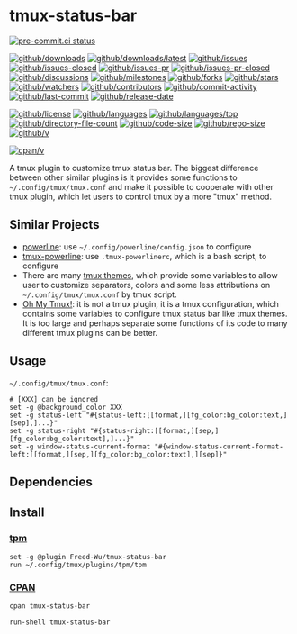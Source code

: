 # tmux-status-bar

[![pre-commit.ci status](https://results.pre-commit.ci/badge/github/Freed-Wu/tmux-status-bar/main.svg)](https://results.pre-commit.ci/latest/github/Freed-Wu/tmux-status-bar/main)

[![github/downloads](https://shields.io/github/downloads/Freed-Wu/tmux-status-bar/total)](https://github.com/Freed-Wu/tmux-status-bar/releases)
[![github/downloads/latest](https://shields.io/github/downloads/Freed-Wu/tmux-status-bar/latest/total)](https://github.com/Freed-Wu/tmux-status-bar/releases/latest)
[![github/issues](https://shields.io/github/issues/Freed-Wu/tmux-status-bar)](https://github.com/Freed-Wu/tmux-status-bar/issues)
[![github/issues-closed](https://shields.io/github/issues-closed/Freed-Wu/tmux-status-bar)](https://github.com/Freed-Wu/tmux-status-bar/issues?q=is%3Aissue+is%3Aclosed)
[![github/issues-pr](https://shields.io/github/issues-pr/Freed-Wu/tmux-status-bar)](https://github.com/Freed-Wu/tmux-status-bar/pulls)
[![github/issues-pr-closed](https://shields.io/github/issues-pr-closed/Freed-Wu/tmux-status-bar)](https://github.com/Freed-Wu/tmux-status-bar/pulls?q=is%3Apr+is%3Aclosed)
[![github/discussions](https://shields.io/github/discussions/Freed-Wu/tmux-status-bar)](https://github.com/Freed-Wu/tmux-status-bar/discussions)
[![github/milestones](https://shields.io/github/milestones/all/Freed-Wu/tmux-status-bar)](https://github.com/Freed-Wu/tmux-status-bar/milestones)
[![github/forks](https://shields.io/github/forks/Freed-Wu/tmux-status-bar)](https://github.com/Freed-Wu/tmux-status-bar/network/members)
[![github/stars](https://shields.io/github/stars/Freed-Wu/tmux-status-bar)](https://github.com/Freed-Wu/tmux-status-bar/stargazers)
[![github/watchers](https://shields.io/github/watchers/Freed-Wu/tmux-status-bar)](https://github.com/Freed-Wu/tmux-status-bar/watchers)
[![github/contributors](https://shields.io/github/contributors/Freed-Wu/tmux-status-bar)](https://github.com/Freed-Wu/tmux-status-bar/graphs/contributors)
[![github/commit-activity](https://shields.io/github/commit-activity/w/Freed-Wu/tmux-status-bar)](https://github.com/Freed-Wu/tmux-status-bar/graphs/commit-activity)
[![github/last-commit](https://shields.io/github/last-commit/Freed-Wu/tmux-status-bar)](https://github.com/Freed-Wu/tmux-status-bar/commits)
[![github/release-date](https://shields.io/github/release-date/Freed-Wu/tmux-status-bar)](https://github.com/Freed-Wu/tmux-status-bar/releases/latest)

[![github/license](https://shields.io/github/license/Freed-Wu/tmux-status-bar)](https://github.com/Freed-Wu/tmux-status-bar/blob/main/LICENSE)
[![github/languages](https://shields.io/github/languages/count/Freed-Wu/tmux-status-bar)](https://github.com/Freed-Wu/tmux-status-bar)
[![github/languages/top](https://shields.io/github/languages/top/Freed-Wu/tmux-status-bar)](https://github.com/Freed-Wu/tmux-status-bar)
[![github/directory-file-count](https://shields.io/github/directory-file-count/Freed-Wu/tmux-status-bar)](https://github.com/Freed-Wu/tmux-status-bar)
[![github/code-size](https://shields.io/github/languages/code-size/Freed-Wu/tmux-status-bar)](https://github.com/Freed-Wu/tmux-status-bar)
[![github/repo-size](https://shields.io/github/repo-size/Freed-Wu/tmux-status-bar)](https://github.com/Freed-Wu/tmux-status-bar)
[![github/v](https://shields.io/github/v/release/Freed-Wu/tmux-status-bar)](https://github.com/Freed-Wu/tmux-status-bar)

[![cpan/v](https://img.shields.io/cpan/v/tmux-status-bar)](https://metacpan.org/pod/Tmux::StatusBar::README)

A tmux plugin to customize tmux status bar. The biggest difference between
other similar plugins is it provides some functions to
`~/.config/tmux/tmux.conf` and make it possible to cooperate with other tmux
plugin, which let users to control tmux by a more "tmux" method.

## Similar Projects

- [powerline](https://github.com/powerline/powerline): use
  `~/.config/powerline/config.json` to configure
- [tmux-powerline](https://github.com/erikw/tmux-powerline): use
  `.tmux-powerlinerc`, which is a bash script, to configure
- There are many [tmux themes](https://github.com/rothgar/awesome-tmux#themes),
  which provide some variables to allow user to customize separators, colors and
  some less attributions on `~/.config/tmux/tmux.conf` by tmux script.
- [Oh My Tmux!](https://github.com/gpakosz/.tmux): it is not a tmux plugin, it
  is a tmux configuration, which contains some variables to configure tmux status
  bar like tmux themes. It is too large and perhaps separate some functions of
  its code to many different tmux plugins can be better.

## Usage

`~/.config/tmux/tmux.conf`:

```tmux
# [XXX] can be ignored
set -g @background_color XXX
set -g status-left "#{status-left:[[format,][fg_color:bg_color:text,][sep],]...}"
set -g status-right "#{status-right:[[format,][sep,][fg_color:bg_color:text],]...}"
set -g window-status-current-format "#{window-status-current-format-left:[[format,][sep,][fg_color:bg_color:text],][sep]}"
```

## Dependencies

## Install

### [tpm](https://github.com/tmux-plugins/tpm)

```tmux
set -g @plugin Freed-Wu/tmux-status-bar
run ~/.config/tmux/plugins/tpm/tpm
```

### [CPAN]()

```sh
cpan tmux-status-bar
```

```tmux
run-shell tmux-status-bar
```
